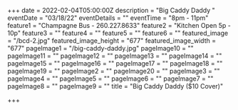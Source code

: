 +++
date = 2022-02-04T05:00:00Z
description = "Big Caddy Daddy "
eventDate = "03/18/22"
eventDetails = ""
eventTime = "8pm - 11pm"
feature1 = "Champagne Bus - 260.227.8633"
feature2 = "Kitchen Open 5p - 10p"
feature3 = ""
feature4 = ""
feature5 = ""
feature6 = ""
featured_image = "/bcd-2.jpg"
featured_image_height = "677"
featured_image_width = "677"
pageImage1 = "/big-caddy-daddy.jpg"
pageImage10 = ""
pageImage11 = ""
pageImage12 = ""
pageImage13 = ""
pageImage14 = ""
pageImage15 = ""
pageImage16 = ""
pageImage17 = ""
pageImage18 = ""
pageImage19 = ""
pageImage2 = ""
pageImage20 = ""
pageImage3 = ""
pageImage4 = ""
pageImage5 = ""
pageImage6 = ""
pageImage7 = ""
pageImage8 = ""
pageImage9 = ""
title = "Big Caddy Daddy ($10 Cover)"

+++
